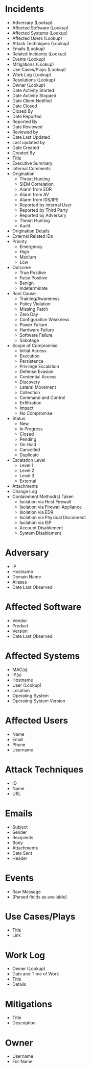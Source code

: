 # Incidents
- Adversary (Lookup)
- Affected Software (Lookup)
- Affected Systems (Lookup)
- Affected Users (Lookup)
- Attack Techniques (Lookup)
- Emails (Lookup)
- Related Incidents (Lookup)
- Events (Lookup)
- Mitigations (Lookup)
- Use Cases/Plays (Lookup)
- Work Log (Lookup)
- Resolutions (Lookup)
- Owner (Lookup)
- Date Activity Started
- Date Activity Stopped
- Date Client Notified
- Date Closed
- Closed By
- Date Reported
- Reported By
- Date Reviewed
- Reviewed by
- Date Last Updated
- Last updated by
- Date Created
- Created By
- Title
- Executive Summary
- Internal Comments
- Origination
  - Threat Hunting
  - SIEM Correlation
  - Alarm from EDR
  - Alarm from AV
  - Alarm from IDS/IPS
  - Reported by Internal User
  - Reported by Third Party
  - Reported by Adversary
  - Threat Hunting
  - Audit
- Origination Details
- External Related IDs
- Priority
  - Emergency
  - High
  - Medium
  - Low
- Outcome
  - True Positive
  - False Positive
  - Benign
  - Indeterminate
- Root Cause
  - Training/Awareness
  - Policy Violation
  - Missing Patch
  - Zero Day
  - Configuration Weakness
  - Power Failure
  - Hardware Failure
  - Software Failure
  - Sabotage
- Scope of Compromise
  - Initial Access
  - Execution
  - Persistence
  - Privilege Escalation
  - Defense Evasion
  - Credential Access
  - Discovery
  - Lateral Movement
  - Collection
  - Command and Control
  - Exfiltration
  - Impact
  - No Compromise
- Status
  - New
  - In Progress
  - Closed
  - Pending
  - On Hold
  - Cancelled
  - Duplicate
- Escalation Level
  - Level 1
  - Level 2
  - Level 3
  - External
- Attachments
- Change Log
- Containment Method(s) Taken
  - Isolation via Host Firewall
  - Isolation via Firewall Appliance
  - Isolation via EDR
  - Isolation via Physical Disconnect
  - Isolation via ISP
  - Account Disablement
  - System Disablement

# Adversary
- IP
- Hostname
- Domain Name
- Aliases
- Date Last Observed

# Affected Software
- Vendor
- Product
- Version
- Date Last Observed

# Affected Systems
- MAC(s)
- IP(s)
- Hostname
- User (Lookup)
- Location
- Operating System
- Operating System Version

# Affected Users
- Name
- Email
- Phone
- Username

# Attack Techniques
- ID
- Name
- URL

# Emails
- Subject
- Sender
- Recipients
- Body
- Attachments
- Date Sent
- Header

# Events
- Raw Message
- [Parsed fields as available]

# Use Cases/Plays
- Title
- Link

# Work Log
- Owner (Lookup)
- Date and Time of Work
- Title
- Details

# Mitigations
- Title
- Description

# Owner
- Username
- Full Name